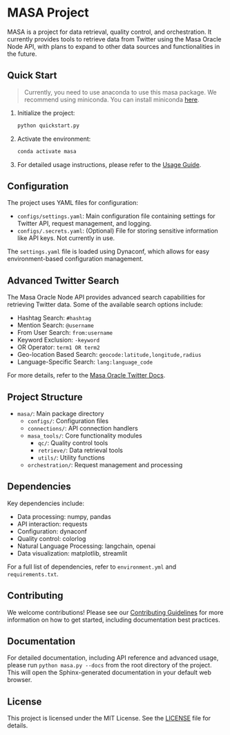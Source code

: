 # MASA Project

MASA is a project for data retrieval, quality control, and orchestration. It currently provides tools to retrieve data from Twitter using the Masa Oracle Node API, with plans to expand to other data sources and functionalities in the future.

## Quick Start

> Currently, you need to use anaconda to use this masa package. We recommend using miniconda. You can install miniconda [here](https://docs.anaconda.com/miniconda/).

1. Initialize the project:

   ```bash
   python quickstart.py
   ```

2. Activate the environment:

   ```bash
   conda activate masa
   ```

3. For detailed usage instructions, please refer to the [Usage Guide](usage.rst).

## Configuration

The project uses YAML files for configuration:

- `configs/settings.yaml`: Main configuration file containing settings for Twitter API, request management, and logging.
- `configs/.secrets.yaml`: (Optional) File for storing sensitive information like API keys. Not currently in use.

The `settings.yaml` file is loaded using Dynaconf, which allows for easy environment-based configuration management.

## Advanced Twitter Search

The Masa Oracle Node API provides advanced search capabilities for retrieving Twitter data. Some of the available search options include:

- Hashtag Search: `#hashtag`
- Mention Search: `@username`
- From User Search: `from:username`
- Keyword Exclusion: `-keyword`
- OR Operator: `term1 OR term2`
- Geo-location Based Search: `geocode:latitude,longitude,radius`
- Language-Specific Search: `lang:language_code`

For more details, refer to the [Masa Oracle Twitter Docs](https://developers.masa.ai/docs/masa-oracle/oracle-node/twitter-data#advanced-search).

## Project Structure

- `masa/`: Main package directory
  - `configs/`: Configuration files
  - `connections/`: API connection handlers
  - `masa_tools/`: Core functionality modules
    - `qc/`: Quality control tools
    - `retrieve/`: Data retrieval tools
    - `utils/`: Utility functions
  - `orchestration/`: Request management and processing

## Dependencies

Key dependencies include:

- Data processing: numpy, pandas
- API interaction: requests
- Configuration: dynaconf
- Quality control: colorlog
- Natural Language Processing: langchain, openai
- Data visualization: matplotlib, streamlit

For a full list of dependencies, refer to `environment.yml` and `requirements.txt`.

## Contributing

We welcome contributions! Please see our [Contributing Guidelines](../../../../CONTRIBUTING.md) for more information on how to get started, including documentation best practices.

## Documentation

For detailed documentation, including API reference and advanced usage, please run `python masa.py --docs` from the root directory of the project. This will open the Sphinx-generated documentation in your default web browser.

## License

This project is licensed under the MIT License. See the [LICENSE](../../../../LICENSE) file for details.
